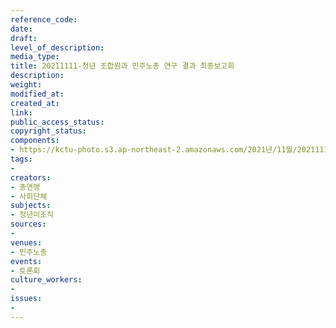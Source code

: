 ```yaml
---
reference_code: 
date: 
draft: 
level_of_description: 
media_type: 
title: 20211111-청년 조합원과 민주노총 연구 결과 최종보고회
description: 
weight: 
modified_at: 
created_at: 
link: 
public_access_status: 
copyright_status: 
components:
- https://kctu-photo.s3.ap-northeast-2.amazonaws.com/2021년/11월/20211111-청년+조합원과+민주노총+연구+결과+최종보고회/_1D20002.jpg
tags:
- 
creators:
- 총연맹
- 사회단체
subjects:
- 청년미조직
sources:
- 
venues:
- 민주노총
events:
- 토론회
culture_workers:
- 
issues:
- 
---
```


